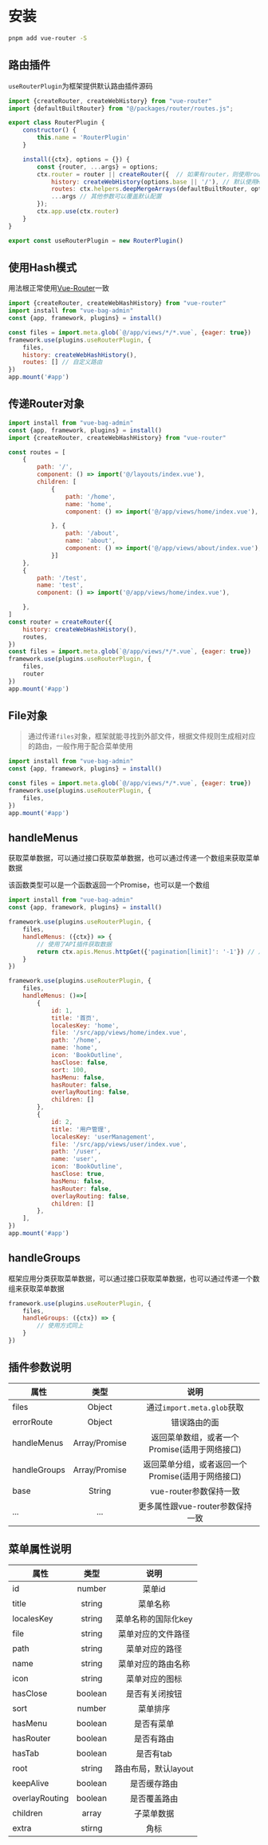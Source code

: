 # 安装

```bash
pnpm add vue-router -S
```

## 路由插件

`useRouterPlugin`为框架提供默认路由插件源码

```javascript
import {createRouter, createWebHistory} from "vue-router"
import {defaultBuiltRouter} from "@/packages/router/routes.js";

export class RouterPlugin {
    constructor() {
        this.name = 'RouterPlugin'
    }

    install({ctx}, options = {}) {
        const {router, ...args} = options;
        ctx.router = router || createRouter({  // 如果有router，则使用router，否则使用默认的router
            history: createWebHistory(options.base || '/'), // 默认使用History模式
            routes: ctx.helpers.deepMergeArrays(defaultBuiltRouter, options.routes || []), // 合并默认路由与用户配置路由
            ...args // 其他参数可以覆盖默认配置
        });
        ctx.app.use(ctx.router)
    }
}

export const useRouterPlugin = new RouterPlugin()

```

## 使用Hash模式

用法根正常使用[Vue-Router](https://router.vuejs.org/zh/guide/)一致

```javascript
import {createRouter, createWebHashHistory} from "vue-router"
import install from "vue-bag-admin"
const {app, framework, plugins} = install()

const files = import.meta.glob(`@/app/views/*/*.vue`, {eager: true})
framework.use(plugins.useRouterPlugin, {
    files,
    history: createWebHashHistory(),
    routes: [] // 自定义路由
})
app.mount('#app')
```

## 传递Router对象

```javascript
import install from "vue-bag-admin"
const {app, framework, plugins} = install()
import {createRouter, createWebHashHistory} from "vue-router"

const routes = [
    {
        path: '/',
        component: () => import('@/layouts/index.vue'),
        children: [
            {
                path: '/home',
                name: 'home',
                component: () => import('@/app/views/home/index.vue'),

            }, {
                path: '/about',
                name: 'about',
                component: () => import('@/app/views/about/index.vue'),
            }]
    },
    {
        path: '/test',
        name: 'test',
        component: () => import('@/app/views/home/index.vue'),

    },
]
const router = createRouter({
    history: createWebHashHistory(),
    routes,
})
const files = import.meta.glob(`@/app/views/*/*.vue`, {eager: true})
framework.use(plugins.useRouterPlugin, {
    files,
    router
})
app.mount('#app')
```

## File对象

> 通过传递`files`对象，框架就能寻找到外部文件，根据文件规则生成相对应的路由，一般作用于配合菜单使用

```javascript
import install from "vue-bag-admin"
const {app, framework, plugins} = install()

const files = import.meta.glob(`@/app/views/*/*.vue`, {eager: true})
framework.use(plugins.useRouterPlugin, {
    files,
})
app.mount('#app')
```

## handleMenus

获取菜单数据，可以通过接口获取菜单数据，也可以通过传递一个数组来获取菜单数据

该函数类型可以是一个函数返回一个Promise，也可以是一个数组

```javascript
import install from "vue-bag-admin"
const {app, framework, plugins} = install()

framework.use(plugins.useRouterPlugin, {
    files,
    handleMenus: ({ctx}) => {
        // 使用了API插件获取数据
        return ctx.apis.Menus.httpGet({'pagination[limit]': '-1'}) // 从接口获取菜单数据
    }
})

framework.use(plugins.useRouterPlugin, {
    files,
    handleMenus: ()=>[
        {
            id: 1,
            title: '首页',
            localesKey: 'home',
            file: '/src/app/views/home/index.vue',
            path: '/home',
            name: 'home',
            icon: 'BookOutline',
            hasClose: false,
            sort: 100,
            hasMenu: false,
            hasRouter: false,
            overlayRouting: false,
            children: []
        },
        {
            id: 2,
            title: '用户管理',
            localesKey: 'userManagement',
            file: '/src/app/views/user/index.vue',
            path: '/user',
            name: 'user',
            icon: 'BookOutline',
            hasClose: true,
            hasMenu: false,
            hasRouter: false,
            overlayRouting: false,
            children: []
        },
    ],
})
app.mount('#app')
```

## handleGroups

框架应用分类获取菜单数据，可以通过接口获取菜单数据，也可以通过传递一个数组来获取菜单数据

```javascript
framework.use(plugins.useRouterPlugin, {
    files,
    handleGroups: ({ctx}) => {
        // 使用方式同上
    }
})
```

## 插件参数说明

| 属性           |      类型       |              说明               |
|--------------|:-------------:|:-----------------------------:|
| files        |    Object     |    通过`import.meta.glob`获取     |
| errorRoute   |    Object     |            错误路由的面             |
| handleMenus  | Array/Promise |  返回菜单数组，或者一个Promise(适用于网络接口)  |
| handleGroups | Array/Promise | 返回菜单分组，或者返回一个Promise(适用于网络接口) |
| base         |    String     |       vue-router参数保持一致        |
| ...          |      ...      |     更多属性跟vue-router参数保持一致     |

## 菜单属性说明

| 属性             |   类型    |      说明       |
|----------------|:-------:|:-------------:|
| id             | number  |     菜单id      |
| title          | string  |     菜单名称      |
| localesKey     | string  |  菜单名称的国际化key  |
| file           | string  |   菜单对应的文件路径   |
| path           | string  |    菜单对应的路径    |
| name           | string  |   菜单对应的路由名称   |
| icon           | string  |    菜单对应的图标    |
| hasClose       | boolean |    是否有关闭按钮    |
| sort           | number  |     菜单排序      |
| hasMenu        | boolean |     是否有菜单     |
| hasRouter      | boolean |     是否有路由     |
| hasTab         | boolean |    是否有tab     |
| root           | string  | 路由布局，默认layout |
| keepAlive      | boolean |    是否缓存路由     |
| overlayRouting | boolean |    是否覆盖路由     |
| children       |  array  |     子菜单数据     |
| extra          | stirng  |      角标       |

